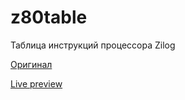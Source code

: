 # z80table
Таблица инструкций процессора Zilog

[Оригинал](https://clrhome.org/table/)

[Live preview](https://b-rabaris.github.io/)

